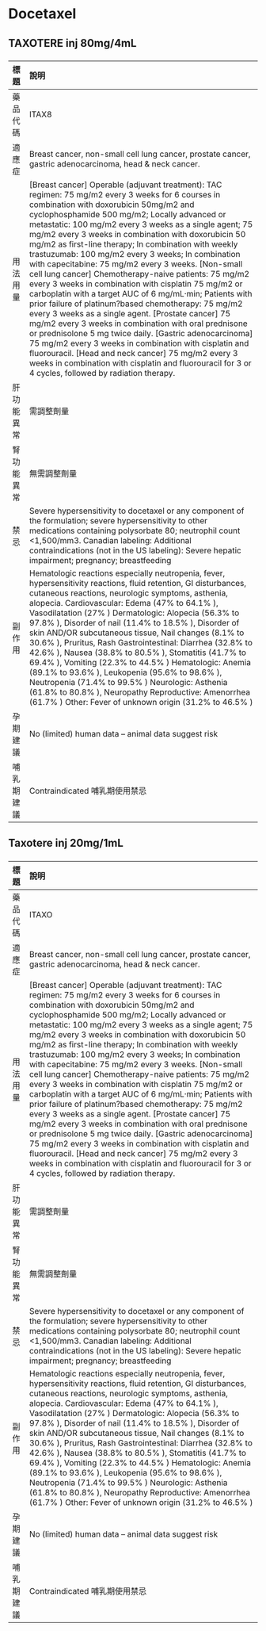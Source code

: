 # Docetaxel

## TAXOTERE inj 80mg/4mL

##### 

| 標題       | 說明                                                                                                                                                                                                                                                                                                                                                                                                                                                                                                                                                                                                                                                                                                                                                                                                                                                                                                                                                                                                                                                                                                                 |
|:-----------|:---------------------------------------------------------------------------------------------------------------------------------------------------------------------------------------------------------------------------------------------------------------------------------------------------------------------------------------------------------------------------------------------------------------------------------------------------------------------------------------------------------------------------------------------------------------------------------------------------------------------------------------------------------------------------------------------------------------------------------------------------------------------------------------------------------------------------------------------------------------------------------------------------------------------------------------------------------------------------------------------------------------------------------------------------------------------------------------------------------------------|
| 藥品代碼   | ITAX8                                                                                                                                                                                                                                                                                                                                                                                                                                                                                                                                                                                                                                                                                                                                                                                                                                                                                                                                                                                                                                                                                                                |
| 適應症     | Breast cancer, non-small cell lung cancer, prostate cancer, gastric adenocarcinoma, head & neck cancer.                                                                                                                                                                                                                                                                                                                                                                                                                                                                                                                                                                                                                                                                                                                                                                                                                                                                                                                                                                                                              |
| 用法用量   | [Breast cancer] Operable (adjuvant treatment): TAC regimen: 75 mg/m2 every 3 weeks for 6 courses in combination with doxorubicin 50mg/m2 and cyclophosphamide 500 mg/m2; Locally advanced or metastatic: 100 mg/m2 every 3 weeks as a single agent; 75 mg/m2 every 3 weeks in combination with doxorubicin 50 mg/m2 as first-line therapy; In combination with weekly trastuzumab: 100 mg/m2 every 3 weeks; In combination with capecitabine: 75 mg/m2 every 3 weeks.  [Non-small cell lung cancer] Chemotherapy-naive patients: 75 mg/m2 every 3 weeks in combination with cisplatin 75 mg/m2 or carboplatin with a target AUC of 6 mg/mL‧min; Patients with prior failure of platinum?based chemotherapy: 75 mg/m2 every 3 weeks as a single agent.  [Prostate cancer] 75 mg/m2 every 3 weeks in combination with oral prednisone or prednisolone 5 mg twice daily. [Gastric adenocarcinoma] 75 mg/m2 every 3 weeks in combination with cisplatin and fluorouracil. [Head and neck cancer] 75 mg/m2 every 3 weeks in combination with cisplatin and fluorouracil for 3 or 4 cycles, followed by radiation therapy. |
| 肝功能異常 | 需調整劑量                                                                                                                                                                                                                                                                                                                                                                                                                                                                                                                                                                                                                                                                                                                                                                                                                                                                                                                                                                                                                                                                                                           |
| 腎功能異常 | 無需調整劑量                                                                                                                                                                                                                                                                                                                                                                                                                                                                                                                                                                                                                                                                                                                                                                                                                                                                                                                                                                                                                                                                                                         |
| 禁忌       | Severe hypersensitivity to docetaxel or any component of the formulation; severe hypersensitivity to other medications containing polysorbate 80; neutrophil count <1,500/mm3. Canadian labeling: Additional contraindications (not in the US labeling): Severe hepatic impairment; pregnancy; breastfeeding                                                                                                                                                                                                                                                                                                                                                                                                                                                                                                                                                                                                                                                                                                                                                                                                         |
| 副作用     | Hematologic reactions especially neutropenia, fever, hypersensitivity reactions, fluid retention, GI disturbances, cutaneous reactions, neurologic symptoms, asthenia, alopecia. Cardiovascular: Edema (47% to 64.1% ), Vasodilatation (27% ) Dermatologic: Alopecia (56.3% to 97.8% ), Disorder of nail (11.4% to 18.5% ), Disorder of skin AND/OR subcutaneous tissue, Nail changes (8.1% to 30.6% ), Pruritus, Rash Gastrointestinal: Diarrhea (32.8% to 42.6% ), Nausea (38.8% to 80.5% ), Stomatitis (41.7% to 69.4% ), Vomiting (22.3% to 44.5% ) Hematologic: Anemia (89.1% to 93.6% ), Leukopenia (95.6% to 98.6% ), Neutropenia (71.4% to 99.5% ) Neurologic: Asthenia (61.8% to 80.8% ), Neuropathy Reproductive: Amenorrhea (61.7% ) Other: Fever of unknown origin (31.2% to 46.5% )                                                                                                                                                                                                                                                                                                                     |
| 孕期建議   | No (limited) human data – animal data suggest risk                                                                                                                                                                                                                                                                                                                                                                                                                                                                                                                                                                                                                                                                                                                                                                                                                                                                                                                                                                                                                                                                   |
| 哺乳期建議 | Contraindicated 哺乳期使用禁忌                                                                                                                                                                                                                                                                                                                                                                                                                                                                                                                                                                                                                                                                                                                                                                                                                                                                                                                                                                                                                                                                                       |

## Taxotere inj 20mg/1mL

##### 

| 標題       | 說明                                                                                                                                                                                                                                                                                                                                                                                                                                                                                                                                                                                                                                                                                                                                                                                                                                                                                                                                                                                                                                                                                                                 |
|:-----------|:---------------------------------------------------------------------------------------------------------------------------------------------------------------------------------------------------------------------------------------------------------------------------------------------------------------------------------------------------------------------------------------------------------------------------------------------------------------------------------------------------------------------------------------------------------------------------------------------------------------------------------------------------------------------------------------------------------------------------------------------------------------------------------------------------------------------------------------------------------------------------------------------------------------------------------------------------------------------------------------------------------------------------------------------------------------------------------------------------------------------|
| 藥品代碼   | ITAXO                                                                                                                                                                                                                                                                                                                                                                                                                                                                                                                                                                                                                                                                                                                                                                                                                                                                                                                                                                                                                                                                                                                |
| 適應症     | Breast cancer, non-small cell lung cancer, prostate cancer, gastric adenocarcinoma, head & neck cancer.                                                                                                                                                                                                                                                                                                                                                                                                                                                                                                                                                                                                                                                                                                                                                                                                                                                                                                                                                                                                              |
| 用法用量   | [Breast cancer] Operable (adjuvant treatment): TAC regimen: 75 mg/m2 every 3 weeks for 6 courses in combination with doxorubicin 50mg/m2 and cyclophosphamide 500 mg/m2; Locally advanced or metastatic: 100 mg/m2 every 3 weeks as a single agent; 75 mg/m2 every 3 weeks in combination with doxorubicin 50 mg/m2 as first-line therapy; In combination with weekly trastuzumab: 100 mg/m2 every 3 weeks; In combination with capecitabine: 75 mg/m2 every 3 weeks.  [Non-small cell lung cancer] Chemotherapy-naive patients: 75 mg/m2 every 3 weeks in combination with cisplatin 75 mg/m2 or carboplatin with a target AUC of 6 mg/mL‧min; Patients with prior failure of platinum?based chemotherapy: 75 mg/m2 every 3 weeks as a single agent.  [Prostate cancer] 75 mg/m2 every 3 weeks in combination with oral prednisone or prednisolone 5 mg twice daily. [Gastric adenocarcinoma] 75 mg/m2 every 3 weeks in combination with cisplatin and fluorouracil. [Head and neck cancer] 75 mg/m2 every 3 weeks in combination with cisplatin and fluorouracil for 3 or 4 cycles, followed by radiation therapy. |
| 肝功能異常 | 需調整劑量                                                                                                                                                                                                                                                                                                                                                                                                                                                                                                                                                                                                                                                                                                                                                                                                                                                                                                                                                                                                                                                                                                           |
| 腎功能異常 | 無需調整劑量                                                                                                                                                                                                                                                                                                                                                                                                                                                                                                                                                                                                                                                                                                                                                                                                                                                                                                                                                                                                                                                                                                         |
| 禁忌       | Severe hypersensitivity to docetaxel or any component of the formulation; severe hypersensitivity to other medications containing polysorbate 80; neutrophil count <1,500/mm3. Canadian labeling: Additional contraindications (not in the US labeling): Severe hepatic impairment; pregnancy; breastfeeding                                                                                                                                                                                                                                                                                                                                                                                                                                                                                                                                                                                                                                                                                                                                                                                                         |
| 副作用     | Hematologic reactions especially neutropenia, fever, hypersensitivity reactions, fluid retention, GI disturbances, cutaneous reactions, neurologic symptoms, asthenia, alopecia. Cardiovascular: Edema (47% to 64.1% ), Vasodilatation (27% ) Dermatologic: Alopecia (56.3% to 97.8% ), Disorder of nail (11.4% to 18.5% ), Disorder of skin AND/OR subcutaneous tissue, Nail changes (8.1% to 30.6% ), Pruritus, Rash Gastrointestinal: Diarrhea (32.8% to 42.6% ), Nausea (38.8% to 80.5% ), Stomatitis (41.7% to 69.4% ), Vomiting (22.3% to 44.5% ) Hematologic: Anemia (89.1% to 93.6% ), Leukopenia (95.6% to 98.6% ), Neutropenia (71.4% to 99.5% ) Neurologic: Asthenia (61.8% to 80.8% ), Neuropathy Reproductive: Amenorrhea (61.7% ) Other: Fever of unknown origin (31.2% to 46.5% )                                                                                                                                                                                                                                                                                                                     |
| 孕期建議   | No (limited) human data – animal data suggest risk                                                                                                                                                                                                                                                                                                                                                                                                                                                                                                                                                                                                                                                                                                                                                                                                                                                                                                                                                                                                                                                                   |
| 哺乳期建議 | Contraindicated 哺乳期使用禁忌                                                                                                                                                                                                                                                                                                                                                                                                                                                                                                                                                                                                                                                                                                                                                                                                                                                                                                                                                                                                                                                                                       |

